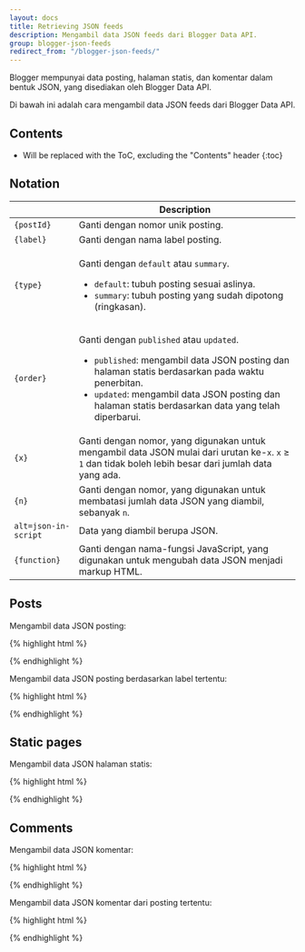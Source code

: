 ```yaml
---
layout: docs
title: Retrieving JSON feeds
description: Mengambil data JSON feeds dari Blogger Data API.
group: blogger-json-feeds
redirect_from: "/blogger-json-feeds/"
---
```


Blogger mempunyai data posting, halaman statis, dan komentar dalam bentuk JSON, yang disediakan oleh Blogger Data API.

Di bawah ini adalah cara mengambil data JSON feeds dari Blogger Data API.

## Contents

* Will be replaced with the ToC, excluding the "Contents" header
{:toc}

## Notation

<table class="table table-bordered table-striped table-responsive">
  <thead>
    <tr>
      <th></th>
      <th>Description</th>
    </tr>
  </thead>
  <tbody>
    <tr>
      <td><code>{postId}</code></td>
      <td>Ganti dengan nomor unik posting.</td>
    </tr>
    <tr>
      <td><code>{label}</code></td>
      <td>Ganti dengan nama label posting.</td>
    </tr>
    <tr>
      <td><code>{type}</code></td>
      <td>
        <p>Ganti dengan <code>default</code> atau <code>summary</code>.</p>
        <ul>
          <li><code>default</code>: tubuh posting sesuai aslinya.</li>
          <li><code>summary</code>: tubuh posting yang sudah dipotong (ringkasan).</li>
        </ul>
      </td>
    </tr>
    <tr>
      <td><code>{order}</code></td>
      <td>
        <p>Ganti dengan <code>published</code> atau <code>updated</code>.</p>
        <ul>
          <li><code>published</code>: mengambil data JSON posting dan halaman statis berdasarkan pada waktu penerbitan.</li>
          <li><code>updated</code>: mengambil data JSON posting dan halaman statis berdasarkan data yang telah diperbarui.</li>
        </ul>
      </td>
    </tr>
    <tr>
      <td><code>{x}</code></td>
      <td>Ganti dengan nomor, yang digunakan untuk mengambil data JSON mulai dari urutan ke-<code>x</code>. <code>x</code> &ge; <code>1</code> dan tidak boleh lebih besar dari jumlah data yang ada.</td>
    </tr>
    <tr>
      <td><code>{n}</code></td>
      <td>Ganti dengan nomor, yang digunakan untuk membatasi jumlah data JSON yang diambil, sebanyak <code>n</code>.</td>
    </tr>
    <tr>
      <td><code>alt=json-in-script</code></td>
      <td>Data yang diambil berupa JSON.</td>
    </tr>
    <tr>
      <td><code>{function}</code></td>
      <td>Ganti dengan nama-fungsi JavaScript, yang digunakan untuk mengubah data JSON menjadi markup HTML.</td>
    </tr>
  </tbody>
</table>

## Posts

Mengambil data JSON posting:

{% highlight html %}
<script src="https://example.blogspot.com/feeds/posts/{type}?orderby={order}&amp;start-index={x}&amp;max-results={n}&amp;alt=json-in-script&amp;callback={function}"></script>
{% endhighlight %}

Mengambil data JSON posting berdasarkan label tertentu:

{% highlight html %}
<script src="https://example.blogspot.com/feeds/posts/{type}/-/{label}?orderby={order}&amp;start-index={x}&amp;max-results={n}&amp;alt=json-in-script&amp;callback={function}"></script>
{% endhighlight %}

## Static pages

Mengambil data JSON halaman statis:

{% highlight html %}
<script src="https://example.blogspot.com/feeds/pages/{type}?orderby={order}&amp;start-index={x}&amp;max-results={n}&amp;alt=json-in-script&amp;callback={function}"></script>
{% endhighlight %}

## Comments

Mengambil data JSON komentar:

{% highlight html %}
<script src="https://example.blogspot.com/feeds/comments/{type}?orderby={order}&amp;start-index={x}&amp;max-results={n}&amp;alt=json-in-script&amp;callback={function}"></script>
{% endhighlight %}

Mengambil data JSON komentar dari posting tertentu:

{% highlight html %}
<script src="https://example.blogspot.com/feeds/{postId}/comments/{type}?orderby={order}&amp;start-index={x}&amp;max-results={n}&amp;alt=json-in-script&amp;callback={function}"></script>
{% endhighlight %}

